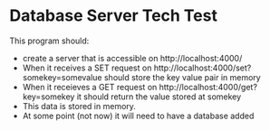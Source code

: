 # Database Server Tech Test

This program should: 
* create a server that is accessible on http://localhost:4000/
* When it receives a SET request on http://localhost:4000/set?somekey=somevalue should store the key value pair in memory
* When it receieves a GET request on http://localhost:4000/get?key=somekey it should return the value stored at somekey
* This data is stored in memory.
* At some point (not now) it will need to have a database added


